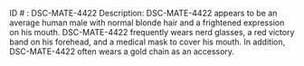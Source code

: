 ID # : DSC-MATE-4422
Description: DSC-MATE-4422 appears to be an average human male with normal blonde hair and a frightened expression on his mouth. DSC-MATE-4422 frequently wears nerd glasses, a red victory band on his forehead, and a medical mask to cover his mouth. In addition, DSC-MATE-4422 often wears a gold chain as an accessory.